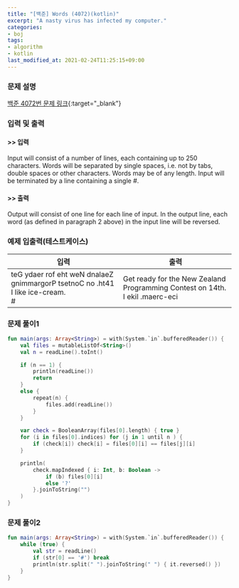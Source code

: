 ```yaml
---
title: "[백준] Words (4072)(kotlin)"
excerpt: "A nasty virus has infected my computer."
categories:
- boj
tags:
- algorithm
- kotlin
last_modified_at: 2021-02-24T11:25:15+09:00
---
```



### 문제 설명
[백준 4072번 문제 링크](https://www.acmicpc.net/problem/4072#description){:target="_blank"}




### 입력 및 출력
#### >> 입력
Input will consist of a number of lines, each containing up to 250 characters. Words will be separated by single spaces, i.e. not by tabs, double spaces or other characters. Words may be of any length. Input will be terminated by a line containing a single #.



#### >> 출력
Output will consist of one line for each line of input. In the output line, each word (as defined in paragraph 2 above) in the input line will be reversed.





### 예제 입출력(테스트케이스)


|입력|출력|
|-----|------|
|teG ydaer rof eht weN dnalaeZ gnimmargorP tsetnoC no .ht41<br>I like ice\-cream.<br>#|Get ready for the New Zealand Programming Contest on 14th.<br>I ekil .maerc\-eci |




### 문제 풀이1
```kotlin
fun main(args: Array<String>) = with(System.`in`.bufferedReader()) {
    val files = mutableListOf<String>()
    val n = readLine().toInt()

    if (n == 1) {
        println(readLine())
        return
    }
    else {
        repeat(n) {
            files.add(readLine())
        }
    }

    var check = BooleanArray(files[0].length) { true }
    for (i in files[0].indices) for (j in 1 until n ) {
        if (check[i]) check[i] = files[0][i] == files[j][i]
    }

    println(
        check.mapIndexed { i: Int, b: Boolean ->
            if (b) files[0][i]
            else '?'
        }.joinToString("")
    )
}
```





### 문제 풀이2
```kotlin
fun main(args: Array<String>) = with(System.`in`.bufferedReader()) {
    while (true) {
        val str = readLine()
        if (str[0] == '#') break
        println(str.split(" ").joinToString(" ") { it.reversed() })
    }
}
```